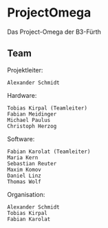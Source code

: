 # ProjectOmega
Das Project-Omega der B3-Fürth

## Team

Projektleiter:

    Alexander Schmidt

Hardware:

    Tobias Kirpal (Teamleiter)
    Fabian Meidinger
    Michael Paulus
    Christoph Herzog

Software:

    Fabian Karolat (Teamleiter)
    Maria Kern
    Sebastian Reuter
    Maxim Komov
    Daniel Linz
    Thomas Wolf

Organisation:

    Alexander Schmidt
    Tobias Kirpal
    Fabian Karolat
